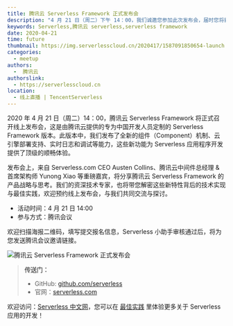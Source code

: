 ```yaml
---
title: 腾讯云 Serverless Framework 正式发布会
description: "4 月 21 日（周二）下午 14：00，我们诚邀您参加此次发布会，届时您将获得更多的产品信息，欢迎进一步交流"
keywords: Serverless,腾讯云 serverless,serverless framework
date: 2020-04-21
time: future
thumbnail: https://img.serverlesscloud.cn/2020417/1587091850654-launch.jpg
categories:
  - meetup
authors:
  -  腾讯云
authorslink:
  - https://serverlesscloud.cn
location: 
  - 线上直播 | TencentServerless
---
```


2020 年 4 月 21 日（周二）14：00，腾讯云 Serverless Framework 将正式召开线上发布会，这是由腾讯云提供的专为中国开发人员定制的 Serverless Framework 版本。此版本中，我们发布了全新的组件（Component）机制、云引擎部署支持、实时日志和调试等能力，这些新功能为 Serverless 应用程序开发提供了顶级的顺畅体验。

发布会上，来自 Serverless.com CEO Austen Collins、腾讯云中间件总经理 & 首席架构师 Yunong Xiao 等重磅嘉宾，将分享腾讯云 Serverless Framework 的产品战略与思考。我们的资深技术专家，也将带您解密这些新特性背后的技术实现与最佳实践，欢迎预约线上发布会，与我们共同交流与探讨。

- 活动时间：4 月 21 日 14:00
- 参与方式：腾讯会议

欢迎扫描海报二维码，填写提交报名信息，Serverless 小助手审核通过后，将为您发送腾讯会议邀请链接。

![腾讯云 Serverless Framework 正式发布会](https://img.serverlesscloud.cn/2020417/1587090895945-%E5%8F%91%E5%B8%83%E4%BC%9A%E6%B5%B7%E6%8A%A5%E7%BB%88%E7%A8%BF%2002.png)


> **传送门：**
> - GitHub: [github.com/serverless](https://github.com/serverless/serverless/blob/master/README_CN.md) 
> - 官网：[serverless.com](https://serverless.com/)

欢迎访问：[Serverless 中文网](https://serverlesscloud.cn/)，您可以在 [最佳实践](https://serverlesscloud.cn/best-practice) 里体验更多关于 Serverless 应用的开发！
